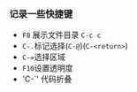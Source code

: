 ### 记录一些快捷键
- `F8` 展示文件目录 `C-c c`
- `C-.`标记选择(`C-@`)(`C-<return>`)
- `C-=`选择区域
- `F10`设置透明度
- 'C-`' 代码折叠
